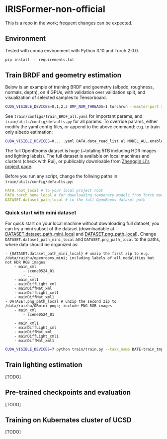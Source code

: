 # IRISFormer-non-official

This is a repo in the work; frequent changes can be expected.

## Environment
Tested with conda environment with Python 3.10 and Torch 2.0.0.

``` bash
pip install -r requirements.txt
```

## Train BRDF and geometry estimation

Below is an example of training BRDF and goemetry (albedo, roughness, normals, depth), on 4 GPUs, with validation over validation split, and visualization of selected samples to Tensorboard. 


``` bash
CUDA_VISIBLE_DEVICES=0,1,2,3 OMP_NUM_THREADS=1 torchrun --master-port 1234 --nnodes=1 --nproc_per_node=4 train/train.py --task_name DATE-train_all --if_train True --if_val True --if_vis True --eval_every_iter 4000 --config-file train/configs/train_BRDF_all.yaml
```

See `train/configs/train_BRDF_all.yaml` for important params, and `train/utils/config/defaults.py` for all params. To override params, either modify the yaml config files, or append to the above command: e.g. to train only albedo estimation:

``` bash
CUDA_VISIBLE_DEVICES=0... .yaml DATA.data_read_list al MODEL_ALL.enable_list al
```

The full OpenRooms dataset is huge (~totaling 5TB including HDR images and lighting labels). The full dataset is available on local machines and clusters (check with Rui), or publicably downloable from [Zhengqin Li's project page](https://vilab-ucsd.github.io/ucsd-openrooms/).

Before you run any script, change the follwing paths in `train/utils/config/defaults.py`:

``` yaml
PATH.root_local # to your local project root
PATH.torch_home_local # for downloading temporary models from Torch model zoo
DATASET.dataset_path_local # to the full OpenRooms dataset path
```

### Quick start with mini dataset

For quick start on your local machine without downloading full dataset, you can try a mini subset of the dataset (downloadable at [DATASET.dataset_path_mini_local](https://drive.google.com/drive/folders/1-8RChRrXRO4F1HJv-UgaCucimihc9amy?usp=sharing) and [DATASET.png_path_local](https://drive.google.com/drive/folders/1otm31GBHdmTTsyjbzGRqOLU4eyBwJ63s?usp=sharing)). Change `DATASET.dataset_path_mini_local` and `DATASET.png_path_local` to the paths, where data should be organized as:

```
- {DATASET.dataset_path_mini_local} # unzip the first zip to e.g. /data/ruizhu/openrooms_mini; including labels of all modalities but not HDR RGB images
    - main_xml
        - scene0524_01
        - ...
    - main_xml1
    - mainDiffLight_xml
    - mainDiffMat_xml
    - mainDiffLight_xml1
    - mainDiffMat_xml1
- DATASET.png_path_local # unzip the second zip to /data/ruizhu/ORmini-pngs; include PNG RGB images
    - main_xml
        - scene0524_01
        - ...
    - main_xml1
    - mainDiffLight_xml
    - mainDiffMat_xml
    - mainDiffLight_xml1
    - mainDiffMat_xml1
```

``` bash
CUDA_VISIBLE_DEVICES=7 python train/train.py --task_name DATE-train_tmp_mini --if_train True --if_val True --if_vis True --eval_every_iter 4000 --config-file train/configs/train_BRDF_all.yaml DATA.if_load_png_not_hdr True DATASET.png_path_local /data/ruizhu/ORmini-pngs DATASET.mini True DATA.data_read_list al MODEL_ALL.enable_list al
```

## Train lighting estimation

[TODO]

## Pre-trained checkpoints and evaluation

[TODO]

## Training on Kubernates cluster of UCSD

[TODO]